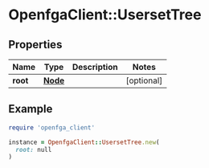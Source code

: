 # OpenfgaClient::UsersetTree

## Properties

| Name | Type | Description | Notes |
| ---- | ---- | ----------- | ----- |
| **root** | [**Node**](Node.md) |  | [optional] |

## Example

```ruby
require 'openfga_client'

instance = OpenfgaClient::UsersetTree.new(
  root: null
)
```

